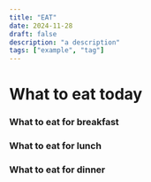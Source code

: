 ```yaml
---
title: "EAT"
date: 2024-11-28
draft: false
description: "a description"
tags: ["example", "tag"]
---
```


# What to eat today
### What to eat for breakfast
### What to eat for lunch
### What to eat for dinner
